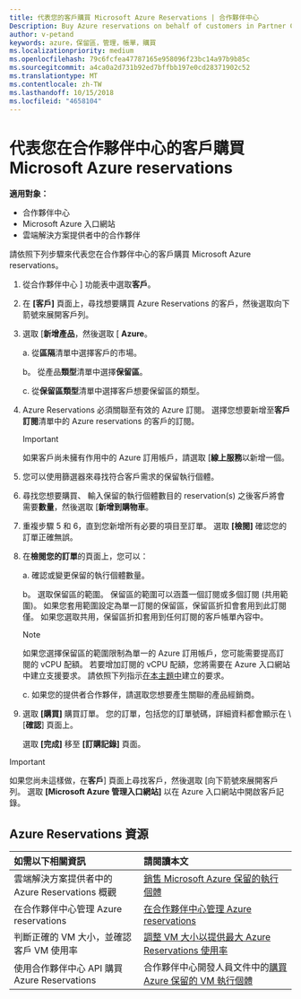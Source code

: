```yaml
---
title: 代表您的客戶購買 Microsoft Azure Reservations | 合作夥伴中心
Description: Buy Azure reservations on behalf of customers in Partner Center.
author: v-petand
keywords: azure，保留區，管理，帳單，購買
ms.localizationpriority: medium
ms.openlocfilehash: 79c6fcfea47787165e958096f23bc14a97b9b85c
ms.sourcegitcommit: a4ca0a2d731b92ed7bffbb197e0cd28371902c52
ms.translationtype: MT
ms.contentlocale: zh-TW
ms.lasthandoff: 10/15/2018
ms.locfileid: "4658104"
---
```

# <a name="buy-microsoft-azure-reservations-on-behalf-of-your-customers-in-partner-center"></a>代表您在合作夥伴中心的客戶購買 Microsoft Azure reservations 

**適用對象：**

-  合作夥伴中心
-  Microsoft Azure 入口網站
-  雲端解決方案提供者中的合作夥伴

請依照下列步驟來代表您在合作夥伴中心的客戶購買 Microsoft Azure reservations。

1. 從合作夥伴中心 \] 功能表中選取**客戶**。  

2. 在 **\[客戶\]** 頁面上，尋找想要購買 Azure Reservations 的客戶，然後選取向下箭號來展開客戶列。  

3. 選取 [**新增產品**，然後選取 [ **Azure**。 

    a. 從**區隔**清單中選擇客戶的市場。

    b。 從產品**類型**清單中選擇**保留區**。

    c. 從**保留區類型**清單中選擇客戶想要保留區的類型。

4. Azure Reservations 必須關聯至有效的 Azure 訂閱。 選擇您想要新增至**客戶訂閱**清單中的 Azure reservations 的客戶的訂閱。 

    >[!IMPORTANT] 
    >如果客戶尚未擁有作用中的 Azure 訂用帳戶，請選取 [**線上服務**以新增一個。 

5. 您可以使用篩選器來尋找符合客戶需求的保留執行個體。  

6. 尋找您想要購買、 輸入保留的執行個體數目的 reservation(s) 之後客戶將會需要**數量**，然後選取 [**新增到購物車**。  

7. 重複步驟 5 和 6，直到您新增所有必要的項目至訂單。 選取 **\[檢閱\]** 確認您的訂單正確無誤。  

8. 在**檢閱您的訂單**的頁面上，您可以： 

    a. 確認或變更保留的執行個體數量。

    b。 選取保留區的範圍。 保留區的範圍可以涵蓋一個訂閱或多個訂閱 (共用範圍)。 如果您套用範圍設定為單一訂閱的保留區，保留區折扣會套用到此訂閱僅。 如果您選取共用，保留區折扣套用到任何訂閱的客戶帳單內容中。 

     >[!NOTE]
    >如果您選擇保留區的範圍限制為單一的 Azure 訂用帳戶，您可能需要提高訂閱的 vCPU 配額。 若要增加訂閱的 vCPU 配額，您將需要在 Azure 入口網站中建立支援要求。 請依照下列指示[在本主題中](https://docs.microsoft.com/azure/azure-supportability/resource-manager-core-quotas-request)建立的要求。    

    c. 如果您的提供者合作夥伴，請選取您想要產生關聯的產品經銷商。

9. 選取 **\[購買\]** 購買訂單。 您的訂單，包括您的訂單號碼，詳細資料都會顯示在 \ [**確認**] 頁面上。    
     
     選取 **\[完成\]** 移至 **\[訂購記錄\]** 頁面。 

>[!IMPORTANT]
>如果您尚未這樣做，在**客戶**\] 頁面上尋找客戶，然後選取 [向下箭號來展開客戶列。 選取 **\[Microsoft Azure 管理入口網站\]** 以在 Azure 入口網站中開啟客戶記錄。

## <a name="azure-reservations-resources"></a>Azure Reservations 資源
|**如需以下相關資訊**   |**請閱讀本文**    |
|:-----------------------------|:-----------------|
|雲端解決方案提供者中的 Azure Reservations 概觀  | [銷售 Microsoft Azure 保留的執行個體](azure-reservations.md) |
|在合作夥伴中心管理 Azure reservations | [在合作夥伴中心管理 Azure reservations](azure-reservations-manage.md)
|判斷正確的 VM 大小，並確認客戶 VM 使用率   |[調整 VM 大小以提供最大 Azure Reservations 使用率](azure-usage.md)   |
|使用合作夥伴中心 API 購買 Azure Reservations | 合作夥伴中心開發人員文件中的[購買 Azure 保留的 VM 執行個體](https://docs.microsoft.com/partner-center/develop/purchase-azure-reservations)

 


 
